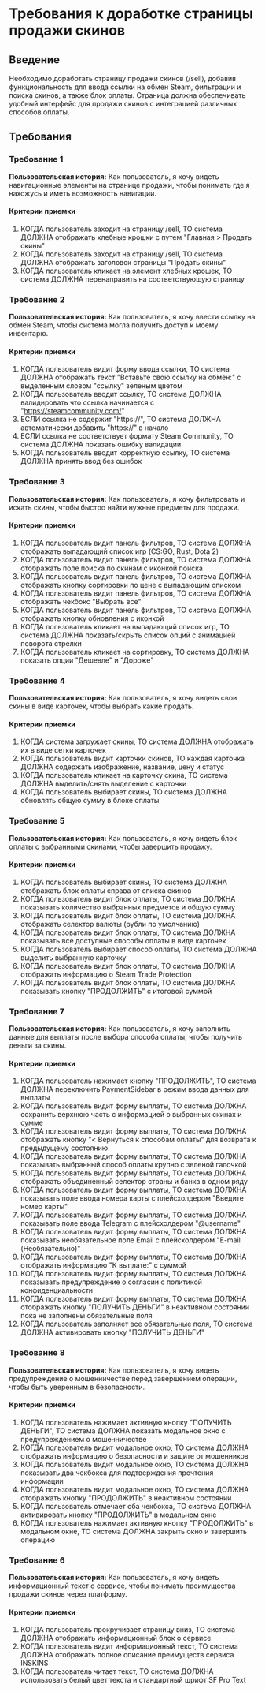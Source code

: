 # Требования к доработке страницы продажи скинов

## Введение

Необходимо доработать страницу продажи скинов (/sell), добавив функциональность для ввода ссылки на обмен Steam, фильтрации и поиска скинов, а также блок оплаты. Страница должна обеспечивать удобный интерфейс для продажи скинов с интеграцией различных способов оплаты.

## Требования

### Требование 1

**Пользовательская история:** Как пользователь, я хочу видеть навигационные элементы на странице продажи, чтобы понимать где я нахожусь и иметь возможность навигации.

#### Критерии приемки

1. КОГДА пользователь заходит на страницу /sell, ТО система ДОЛЖНА отображать хлебные крошки с путем "Главная > Продать скины"
2. КОГДА пользователь заходит на страницу /sell, ТО система ДОЛЖНА отображать заголовок страницы "Продать скины"
3. КОГДА пользователь кликает на элемент хлебных крошек, ТО система ДОЛЖНА перенаправить на соответствующую страницу

### Требование 2

**Пользовательская история:** Как пользователь, я хочу ввести ссылку на обмен Steam, чтобы система могла получить доступ к моему инвентарю.

#### Критерии приемки

1. КОГДА пользователь видит форму ввода ссылки, ТО система ДОЛЖНА отображать текст "Вставьте свою ссылку на обмен:" с выделенным словом "ссылку" зеленым цветом
2. КОГДА пользователь вводит ссылку, ТО система ДОЛЖНА валидировать что ссылка начинается с "https://steamcommunity.com/"
3. ЕСЛИ ссылка не содержит "https://", ТО система ДОЛЖНА автоматически добавить "https://" в начало
4. ЕСЛИ ссылка не соответствует формату Steam Community, ТО система ДОЛЖНА показать ошибку валидации
5. КОГДА пользователь вводит корректную ссылку, ТО система ДОЛЖНА принять ввод без ошибок

### Требование 3

**Пользовательская история:** Как пользователь, я хочу фильтровать и искать скины, чтобы быстро найти нужные предметы для продажи.

#### Критерии приемки

1. КОГДА пользователь видит панель фильтров, ТО система ДОЛЖНА отображать выпадающий список игр (CS:GO, Rust, Dota 2)
2. КОГДА пользователь видит панель фильтров, ТО система ДОЛЖНА отображать поле поиска по скинам с иконкой поиска
3. КОГДА пользователь видит панель фильтров, ТО система ДОЛЖНА отображать кнопку сортировки по цене с выпадающим списком
4. КОГДА пользователь видит панель фильтров, ТО система ДОЛЖНА отображать чекбокс "Выбрать все"
5. КОГДА пользователь видит панель фильтров, ТО система ДОЛЖНА отображать кнопку обновления с иконкой
6. КОГДА пользователь кликает на выпадающий список игр, ТО система ДОЛЖНА показать/скрыть список опций с анимацией поворота стрелки
7. КОГДА пользователь кликает на сортировку, ТО система ДОЛЖНА показать опции "Дешевле" и "Дороже"

### Требование 4

**Пользовательская история:** Как пользователь, я хочу видеть свои скины в виде карточек, чтобы выбрать какие продать.

#### Критерии приемки

1. КОГДА система загружает скины, ТО система ДОЛЖНА отображать их в виде сетки карточек
2. КОГДА пользователь видит карточки скинов, ТО каждая карточка ДОЛЖНА содержать изображение, название, цену и статус
3. КОГДА пользователь кликает на карточку скина, ТО система ДОЛЖНА выделить/снять выделение с карточки
4. КОГДА пользователь выбирает скины, ТО система ДОЛЖНА обновлять общую сумму в блоке оплаты

### Требование 5

**Пользовательская история:** Как пользователь, я хочу видеть блок оплаты с выбранными скинами, чтобы завершить продажу.

#### Критерии приемки

1. КОГДА пользователь выбирает скины, ТО система ДОЛЖНА отображать блок оплаты справа от списка скинов
2. КОГДА пользователь видит блок оплаты, ТО система ДОЛЖНА показывать количество выбранных предметов и общую сумму
3. КОГДА пользователь видит блок оплаты, ТО система ДОЛЖНА отображать селектор валюты (рубли по умолчанию)
4. КОГДА пользователь видит блок оплаты, ТО система ДОЛЖНА показывать все доступные способы оплаты в виде карточек
5. КОГДА пользователь выбирает способ оплаты, ТО система ДОЛЖНА выделить выбранную карточку
6. КОГДА пользователь видит блок оплаты, ТО система ДОЛЖНА отображать информацию о Steam Trade Protection
7. КОГДА пользователь видит блок оплаты, ТО система ДОЛЖНА показывать кнопку "ПРОДОЛЖИТЬ" с итоговой суммой

### Требование 7

**Пользовательская история:** Как пользователь, я хочу заполнить данные для выплаты после выбора способа оплаты, чтобы получить деньги за скины.

#### Критерии приемки

1. КОГДА пользователь нажимает кнопку "ПРОДОЛЖИТЬ", ТО система ДОЛЖНА переключить PaymentSidebar в режим ввода данных для выплаты
2. КОГДА пользователь видит форму выплаты, ТО система ДОЛЖНА сохранить верхнюю часть с информацией о выбранных скинах и сумме
3. КОГДА пользователь видит форму выплаты, ТО система ДОЛЖНА отображать кнопку "< Вернуться к способам оплаты" для возврата к предыдущему состоянию
4. КОГДА пользователь видит форму выплаты, ТО система ДОЛЖНА показывать выбранный способ оплаты крупно с зеленой галочкой
5. КОГДА пользователь видит форму выплаты, ТО система ДОЛЖНА отображать объединенный селектор страны и банка в одном ряду
6. КОГДА пользователь видит форму выплаты, ТО система ДОЛЖНА показывать поле ввода номера карты с плейсхолдером "Введите номер карты"
7. КОГДА пользователь видит форму выплаты, ТО система ДОЛЖНА показывать поле ввода Telegram с плейсхолдером "@username"
8. КОГДА пользователь видит форму выплаты, ТО система ДОЛЖНА показывать необязательное поле Email с плейсхолдером "E-mail (Необязательно)"
9. КОГДА пользователь видит форму выплаты, ТО система ДОЛЖНА отображать информацию "К выплате:" с суммой
10. КОГДА пользователь видит форму выплаты, ТО система ДОЛЖНА показывать предупреждение о согласии с политикой конфиденциальности
11. КОГДА пользователь видит форму выплаты, ТО система ДОЛЖНА отображать кнопку "ПОЛУЧИТЬ ДЕНЬГИ" в неактивном состоянии пока не заполнены обязательные поля
12. КОГДА пользователь заполняет все обязательные поля, ТО система ДОЛЖНА активировать кнопку "ПОЛУЧИТЬ ДЕНЬГИ"

### Требование 8

**Пользовательская история:** Как пользователь, я хочу видеть предупреждение о мошенничестве перед завершением операции, чтобы быть уверенным в безопасности.

#### Критерии приемки

1. КОГДА пользователь нажимает активную кнопку "ПОЛУЧИТЬ ДЕНЬГИ", ТО система ДОЛЖНА показать модальное окно с предупреждением о мошенничестве
2. КОГДА пользователь видит модальное окно, ТО система ДОЛЖНА отображать информацию о безопасности и защите от мошенников
3. КОГДА пользователь видит модальное окно, ТО система ДОЛЖНА показывать два чекбокса для подтверждения прочтения информации
4. КОГДА пользователь видит модальное окно, ТО система ДОЛЖНА отображать кнопку "ПРОДОЛЖИТЬ" в неактивном состоянии
5. КОГДА пользователь отмечает оба чекбокса, ТО система ДОЛЖНА активировать кнопку "ПРОДОЛЖИТЬ" в модальном окне
6. КОГДА пользователь нажимает активную кнопку "ПРОДОЛЖИТЬ" в модальном окне, ТО система ДОЛЖНА закрыть окно и завершить операцию

### Требование 6

**Пользовательская история:** Как пользователь, я хочу видеть информационный текст о сервисе, чтобы понимать преимущества продажи скинов через платформу.

#### Критерии приемки

1. КОГДА пользователь прокручивает страницу вниз, ТО система ДОЛЖНА отображать информационный блок о сервисе
2. КОГДА пользователь видит информационный текст, ТО система ДОЛЖНА отображать полное описание преимуществ сервиса INSKINS
3. КОГДА пользователь читает текст, ТО система ДОЛЖНА использовать белый цвет текста и стандартный шрифт SF Pro Text
